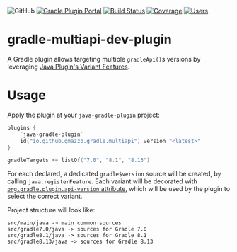 ![GitHub](https://img.shields.io/github/license/gmazzo/gradle-multiapi-dev-plugin)
[![Gradle Plugin Portal](https://img.shields.io/gradle-plugin-portal/v/io.github.gmazzo.gradle.multiapi)](https://plugins.gradle.org/plugin/io.github.gmazzo.gradle.multiapi)
[![Build Status](https://github.com/gmazzo/gradle-multiapi-dev-plugin/actions/workflows/build.yaml/badge.svg)](https://github.com/gmazzo/gradle-multiapi-dev-plugin/actions/workflows/build.yaml)
[![Coverage](https://codecov.io/gh/gmazzo/gradle-multiapi-dev-plugin/branch/main/graph/badge.svg?token=D5cDiPWvcS)](https://codecov.io/gh/gmazzo/gradle-multiapi-dev-plugin)
[![Users](https://img.shields.io/badge/users_by-Sourcegraph-purple)](https://sourcegraph.com/search?q=content:io.github.gmazzo.gradle.multiapi+-repo:github.com/gmazzo/gradle-multiapi-dev-plugin)

# gradle-multiapi-dev-plugin
A Gradle plugin allows targeting multiple `gradleApi()`s versions by leveraging [Java Plugin's Variant Features](https://docs.gradle.org/current/userguide/feature_variants.html).
 
# Usage
Apply the plugin at your `java-gradle-plugin` project:
```kotlin
plugins {
    `java-gradle-plugin`
    id("io.github.gmazzo.gradle.multiapi") version "<latest>" 
}

gradleTargets += listOf("7.0", "8.1", "8.13")
```
For each declared, a dedicated `gradle$version` source will be created, by calling `java.registerFeature`. 
Each variant will be decorated with [`org.gradle.plugin.api‑version` attribute](https://docs.gradle.org/current/userguide/variant_attributes.html#sec:gradle-plugins-default-attributes), 
which will be used by the plugin to select the correct variant.

Project structure will look like:
```plaintext
src/main/java -> main common sources
src/gradle7.0/java -> sources for Gradle 7.0
src/gradle8.1/java -> sources for Gradle 8.1
src/gradle8.13/java -> sources for Gradle 8.13
```
